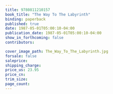 ```yaml
---
title: 9780811210157
book_title: "The Way To The Labyrinth"
binding: paperback
published: true
date: 1987-05-01T05:00:10-04:00
publication_date: 1987-05-01T05:00:10-04:00
show_in_forthcoming: false
contributors:

cover_image_path: The_Way_To_The_Labyrinth.jpg
forsale: false
saleprice:
shipping_charge:
price_us: 23.95
price_cn:
trim_size:
page_count:
---
```


